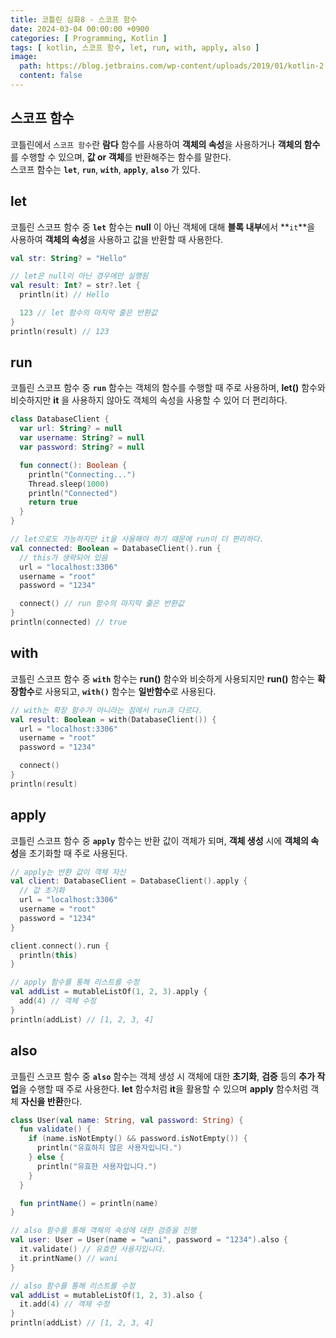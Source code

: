 ```yaml
---
title: 코틀린 심화8 - 스코프 함수
date: 2024-03-04 00:00:00 +0900
categories: [ Programming, Kotlin ]
tags: [ kotlin, 스코프 함수, let, run, with, apply, also ]
image:
  path: https://blog.jetbrains.com/wp-content/uploads/2019/01/kotlin-2.svg
  content: false
---
```


## 스코프 함수

코틀린에서 `스코프 함수`란 **람다** 함수를 사용하여 **객체의 속성**을 사용하거나 **객체의 함수**를 수행할 수 있으며,
**값 or 객체**를 반환해주는 함수를 말한다.  
스코프 함수는 **`let`**, **`run`**, **`with`**, **`apply`**, **`also`** 가 있다.

## **let**

코틀린 스코프 함수 중 **`let`** 함수는 **null** 이 아닌 객체에 대해 **블록 내부**에서
**`it`**을 사용하여 **객체의 속성**을 사용하고 값을 반환할 때 사용한다.

```kotlin
val str: String? = "Hello"

// let은 null이 아닌 경우에만 실행됨
val result: Int? = str?.let {
  println(it) // Hello

  123 // let 함수의 마지막 줄은 반환값
}
println(result) // 123
```

## **run**

코틀린 스코프 함수 중 **`run`** 함수는 객체의 함수를 수행할 때 주로 사용하며,
**let()** 함수와 비슷하지만 **it** 을 사용하지 않아도 객체의 속성을 사용할 수 있어 더 편리하다.

```kotlin
class DatabaseClient {
  var url: String? = null
  var username: String? = null
  var password: String? = null

  fun connect(): Boolean {
    println("Connecting...")
    Thread.sleep(1000)
    println("Connected")
    return true
  }
}

// let으로도 가능하지만 it을 사용해야 하기 때문에 run이 더 편리하다.
val connected: Boolean = DatabaseClient().run {
  // this가 생략되어 있음
  url = "localhost:3306"
  username = "root"
  password = "1234"

  connect() // run 함수의 마지막 줄은 반환값
}
println(connected) // true
```

## **with**

코틀린 스코프 함수 중 **`with`** 함수는 **run()** 함수와 비슷하게 사용되지만
**run()** 함수는 **확장함수**로 사용되고, **`with()`** 함수는 **일반함수**로 사용된다.

```kotlin
// with는 확장 함수가 아니라는 점에서 run과 다르다.
val result: Boolean = with(DatabaseClient()) {
  url = "localhost:3306"
  username = "root"
  password = "1234"

  connect()
}
println(result)
```

## **apply**

코틀린 스코프 함수 중 **`apply`** 함수는 반환 값이 객체가 되며,
**객체 생성** 시에 **객체의 속성**을 초기화할 때 주로 사용된다.

```kotlin
// apply는 반환 값이 객체 자신
val client: DatabaseClient = DatabaseClient().apply {
  // 값 초기화
  url = "localhost:3306"
  username = "root"
  password = "1234"
}

client.connect().run {
  println(this)
}

// apply 함수를 통해 리스트를 수정
val addList = mutableListOf(1, 2, 3).apply {
  add(4) // 객체 수정
}
println(addList) // [1, 2, 3, 4]
```

## **also**

코틀린 스코프 함수 중 **`also`** 함수는 객체 생성 시 객체에 대한 **초기화**, **검증** 등의 **추가 작업**을 수행할 때 주로 사용한다.
**let** 함수처럼 **it**을 활용할 수 있으며 **apply** 함수처럼 객체 **자신을 반환**한다.

```kotlin
class User(val name: String, val password: String) {
  fun validate() {
    if (name.isNotEmpty() && password.isNotEmpty()) {
      println("유효하지 않은 사용자입니다.")
    } else {
      println("유효한 사용자입니다.")
    }
  }

  fun printName() = println(name)
}

// also 함수를 통해 객체의 속성에 대한 검증을 진행
val user: User = User(name = "wani", password = "1234").also {
  it.validate() // 유효한 사용자입니다.
  it.printName() // wani
}

// also 함수를 통해 리스트를 수정
val addList = mutableListOf(1, 2, 3).also {
  it.add(4) // 객체 수정
}
println(addList) // [1, 2, 3, 4]
```


